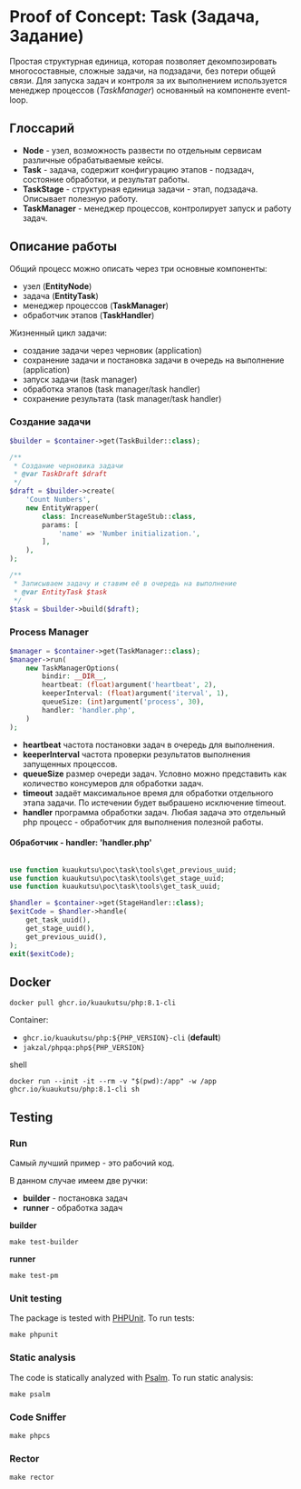 # Proof of Concept: Task (Задача, Задание)

Простая структурная единица, которая позволяет декомпозировать многосоставные, сложные задачи, на подзадачи, без потери
общей связи. Для запуска задач и контроля за их выполнением используется менеджер процессов (_TaskManager_) основанный на компоненте event-loop.

## Глоссарий

- **Node** - узел, возможность развести по отдельным сервисам различные обрабатываемые кейсы.
- **Task** - задача, содержит конфигурацию этапов - подзадач, состояние обработки, и результат работы.
- **TaskStage** - структурная единица задачи - этап, подзадача. Описывает полезную работу.
- **TaskManager** - менеджер процессов, контролирует запуск и работу задач.

## Описание работы

Общий процесс можно описать через три основные компоненты:

- узел (**EntityNode**)
- задача (**EntityTask**)
- менеджер процессов (**TaskManager**)
- обработчик этапов (**TaskHandler**)

Жизненный цикл задачи:

- создание задачи через черновик (application)
- сохранение задачи и постановка задачи в очередь на выполнение (application)
- запуск задачи (task manager)
- обработка этапов (task manager/task handler)
- сохранение результата (task manager/task handler)

### Создание задачи

```php
$builder = $container->get(TaskBuilder::class);

/**
 * Создание черновика задачи
 * @var TaskDraft $draft
 */
$draft = $builder->create(
    'Count Numbers',
    new EntityWrapper(
        class: IncreaseNumberStageStub::class,
        params: [
            'name' => 'Number initialization.',
        ],
    ),
);

/**
 * Записываем задачу и ставим её в очередь на выполнение
 * @var EntityTask $task
 */
$task = $builder->build($draft);
```

### Process Manager

```php
$manager = $container->get(TaskManager::class);
$manager->run(
    new TaskManagerOptions(
        bindir: __DIR__,
        heartbeat: (float)argument('heartbeat', 2),
        keeperInterval: (float)argument('iterval', 1),
        queueSize: (int)argument('process', 30),
        handler: 'handler.php',
    )
);
```

- **heartbeat** частота постановки задач в очередь для выполнения.
- **keeperInterval** частота проверки результатов выполнения запущенных процессов.
- **queueSize** размер очереди задач. Условно можно представить как количество консумеров для обработки задач.
- **timeout** задаёт максимальное время для обработки отдельного этапа задачи. По истечении будет выбрашено исключение timeout.
- **handler** программа обработки задач. Любая задача это отдельный php процесс - обработчик для выполнения полезной работы.

#### Обработчик - handler: 'handler.php'

```php

use function kuaukutsu\poc\task\tools\get_previous_uuid;
use function kuaukutsu\poc\task\tools\get_stage_uuid;
use function kuaukutsu\poc\task\tools\get_task_uuid;

$handler = $container->get(StageHandler::class);
$exitCode = $handler->handle(
    get_task_uuid(),
    get_stage_uuid(),
    get_previous_uuid(),
);
exit($exitCode);
```

## Docker

```shell
docker pull ghcr.io/kuaukutsu/php:8.1-cli
```

Container:
- `ghcr.io/kuaukutsu/php:${PHP_VERSION}-cli` (**default**)
- `jakzal/phpqa:php${PHP_VERSION}`

shell

```shell
docker run --init -it --rm -v "$(pwd):/app" -w /app ghcr.io/kuaukutsu/php:8.1-cli sh
```

## Testing

### Run

Самый лучший пример - это рабочий код.

В данном случае имеем две ручки:
- **builder** - постановка задач
- **runner** - обработка задач

**builder**

```shell
make test-builder
```

**runner**

```shell
make test-pm
```

### Unit testing

The package is tested with [PHPUnit](https://phpunit.de/). To run tests:

```shell
make phpunit
```

### Static analysis

The code is statically analyzed with [Psalm](https://psalm.dev/). To run static analysis:

```shell
make psalm
```

### Code Sniffer

```shell
make phpcs
```

### Rector

```shell
make rector
```
